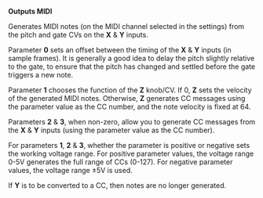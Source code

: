 
**Outputs MIDI**

Generates MIDI notes (on the MIDI channel selected in the settings) from the pitch and gate CVs on the **X** & **Y** inputs.

Parameter **0** sets an offset between the timing of the **X** & **Y** inputs (in sample frames). It is generally a good idea to
delay the pitch slightly relative to the gate, to ensure that the pitch has changed and settled before the gate triggers
a new note.

Parameter **1** chooses the function of the **Z** knob/CV. If 0, **Z** sets the velocity of the generated MIDI notes. Otherwise, **Z**
generates CC messages using the parameter value as the CC number, and the note velocity is fixed at 64.

Parameters **2** & **3**, when non-zero, allow you to generate CC messages from the **X** & **Y** inputs (using the parameter value as
the CC number). 

For parameters **1**, **2** & **3**, whether the parameter is positive or negative sets the working voltage
range. For positive parameter values, the voltage range 0-5V generates the full range of CCs (0-127). 
For negative parameter values, the voltage range ±5V is used.

If **Y** is to be converted to a CC, then notes are no longer generated.
